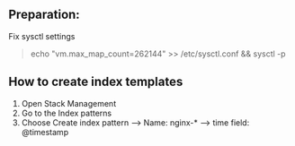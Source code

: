 ## Preparation:

Fix sysctl settings

> echo "vm.max_map_count=262144" >> /etc/sysctl.conf && sysctl -p

## How to create index templates

1. Open Stack Management
2. Go to the Index patterns
3. Choose Create index pattern --> Name: nginx-* --> time field: @timestamp

